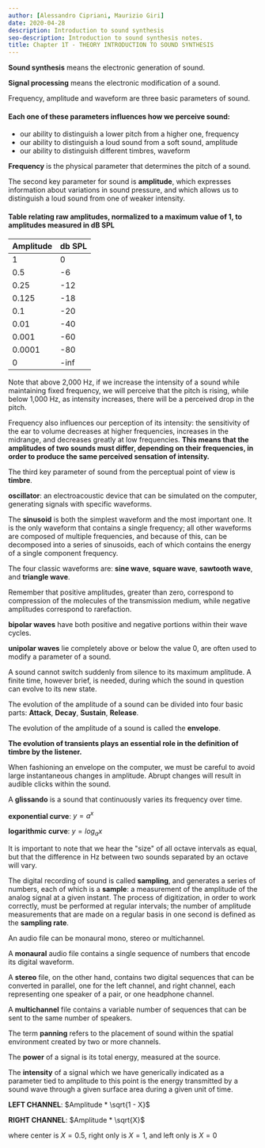 ```yaml
---
author: [Alessandro Cipriani, Maurizio Giri]
date: 2020-04-28
description: Introduction to sound synthesis
seo-description: Introduction to sound synthesis notes.
title: Chapter 1T - THEORY INTRODUCTION TO SOUND SYNTHESIS
---
```


__Sound synthesis__ means the electronic generation of sound.

__Signal processing__ means the electronic modification of a sound.

Frequency, amplitude and waveform are three basic parameters of sound.

#### Each one of these parameters influences how we perceive sound:

* our ability to distinguish a lower pitch from a higher one, frequency
* our ability to distinguish a loud sound from a soft sound, amplitude
* our ability to distinguish different timbres, waveform

__Frequency__ is the physical parameter that determines the pitch of a sound.

The second key parameter for sound is __amplitude__, which expresses information about variations in sound pressure, and which allows us to distinguish a loud sound from one of weaker intensity.

#### Table relating raw amplitudes, normalized to a maximum value of 1, to amplitudes measured in dB SPL

| Amplitude       | db SPL   |
| ----------------| -------- |
| 1               | 0        |
| 0.5             | -6       |
| 0.25            | -12      |
| 0.125           | -18      |
| 0.1             | -20      |
| 0.01            | -40      |
| 0.001           | -60      |
| 0.0001          | -80      |
| 0               | -inf     |

Note that above 2,000 Hz, if we increase the intensity of a sound while maintaining fixed frequency, we will perceive that the pitch is rising, while below 1,000 Hz, as intensity increases, there will be a perceived drop in the pitch. 

Frequency also influences our perception of its intensity: the sensitivity of the ear to volume decreases at higher frequencies, increases in the midrange, and decreases greatly at low frequencies. __This means that the amplitudes of two sounds must differ, depending on their frequencies, in order to produce the same perceived sensation of intensity.__

The third key parameter of sound from the perceptual point of view is __timbre__.

__oscillator__: an electroacoustic device that can be simulated on the computer, generating signals with specific waveforms.

The __sinusoid__ is both the simplest waveform and the most important one. It is the only waveform that contains a single frequency; all other waveforms are composed of multiple frequencies, and because of this, can be decomposed into a series of sinusoids, each of which contains the energy of a single component frequency.

The four classic waveforms are: __sine wave__, __square wave__, __sawtooth wave__, and __triangle wave__.

Remember that positive amplitudes, greater than zero, correspond to compression of the molecules of the transmission medium, while negative amplitudes correspond to rarefaction.

__bipolar waves__ have both positive and negative portions within their wave cycles.

__unipolar waves__ lie completely above or below the value 0, are often used to modify a parameter of a sound.

A sound cannot switch suddenly from silence to its maximum amplitude. A finite time, however brief, is needed, during which the sound in question can evolve to its new state.

The evolution of the amplitude of a sound can be divided into four basic parts: __Attack__, __Decay__, __Sustain__, __Release__.

The evolution of the amplitude of a sound is called the __envelope__.

__The evolution of transients plays an essential role in the definition of timbre by the listener.__

When fashioning an envelope on the computer, we must be careful to avoid large instantaneous changes in amplitude. Abrupt changes will result in audible clicks within the sound.

A __glissando__ is a sound that continuously varies its frequency over time.

__exponential curve__: $y = a^x$

__logarithmic curve__: $y = log_{a}x$

It is important to note that we hear the "size" of all octave intervals as equal, but that the difference in Hz between two sounds separated by an octave will vary.

The digital recording of sound is called __sampling__, and generates a series of numbers, each of which is a __sample__: a measurement of the amplitude of the analog signal at a given instant. The process of digitization, in order to work correctly, must be performed at regular intervals; the number of amplitude measurements that are made on a regular basis in one second is defined as the __sampling rate__.

An audio file can be monaural mono, stereo or multichannel.

A __monaural__ audio file contains a single sequence of numbers that encode its digital waveform.

A __stereo__ file, on the other hand, contains two digital sequences that can be converted in parallel, one for the left channel, and right channel, each representing one speaker of a pair, or one headphone channel.

A __multichannel__ file contains a variable number of sequences that can be sent to the same number of speakers.

The term __panning__ refers to the placement of sound within the spatial environment created by two or more channels.

The __power__ of a signal is its total energy, measured at the source.

The __intensity__ of a signal which we have generically indicated as a parameter tied to amplitude to this point is the energy transmitted by a sound wave through a given surface area during a given unit of time.

__LEFT CHANNEL__: $Amplitude * \sqrt{1 - X}$

__RIGHT CHANNEL__: $Amplitude * \sqrt{X}$

where center is $X=0.5$, right only is $X=1$, and left only is $X=0$ 
